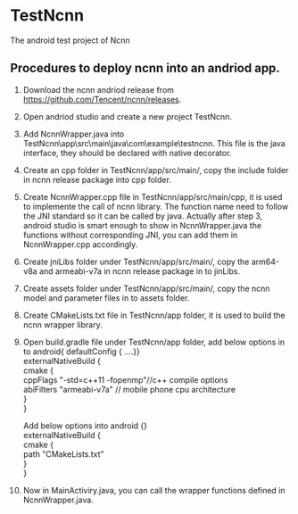 # TestNcnn
The android test project of Ncnn

## Procedures to deploy ncnn into an andriod app.
1. Download the ncnn andriod release from https://github.com/Tencent/ncnn/releases.
2. Open andriod studio and create a new project TestNcnn.
3. Add NcnnWrapper.java into TestNcnn\app\src\main\java\com\example\testncnn. This file is the java interface, they should be declared with native decorator.
4. Create an cpp folder in TestNcnn/app/src/main/, copy the include folder in ncnn release package into cpp folder.
5. Create NcnnWrapper.cpp file in TestNcnn/app/src/main/cpp, it is used to implemente the call of ncnn library. The function name need to follow the JNI standard so it can be called by java. Actually after step 3, android studio is smart enough to show in NcnnWrapper.java the functions without corresponding JNI, you can add them in NcnnWrapper.cpp accordingly.
6. Create jniLibs folder under TestNcnn/app/src/main/, copy the arm64-v8a and armeabi-v7a in ncnn release package in to jinLibs.
7. Create assets folder under TestNcnn/app/src/main/, copy the ncnn model and parameter files in to assets folder.
8. Create CMakeLists.txt file in TestNcnn/app folder, it is used to build the ncnn wrapper library.
9. Open build.gradle file under TestNcnn/app folder, add below options in to android{ defaultConfig { ....}}  
   externalNativeBuild {  
            cmake {  
                cppFlags "-std=c++11 -fopenmp"//c++ compile options  
                abiFilters "armeabi-v7a" // mobile phone cpu architecture  
            }  
        }  
        
   Add below options into android {}  
   externalNativeBuild {  
        cmake {  
            path "CMakeLists.txt"  
        }  
    }  
    

10. Now in MainActiviry.java, you can call the wrapper functions defined in NcnnWrapper.java.

